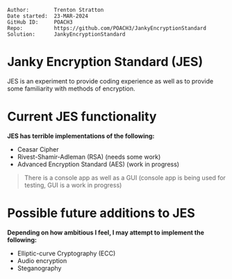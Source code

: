 ```
Author:        Trenton Stratton
Date started:  23-MAR-2024
GitHub ID:     POACH3
Repo:          https://github.com/POACH3/JankyEncryptionStandard
Solution:      JankyEncryptionStandard
```

# Janky Encryption Standard (JES)
JES is an experiment to provide coding experience as well as to provide some familiarity with methods of encryption.

# Current JES functionality
**JES has terrible implementations of the following:**

- Ceasar Cipher
- Rivest-Shamir-Adleman (RSA)         (needs some work)
- Advanced Encryption Standard (AES)  (work in progress)

>There is a console app as well as a GUI (console app is being used for testing, GUI is a work in progress)
 
# Possible future additions to JES
**Depending on how ambitious I feel, I may attempt to implement the following:**

- Elliptic-curve Cryptography (ECC)
- Audio encryption
- Steganography

